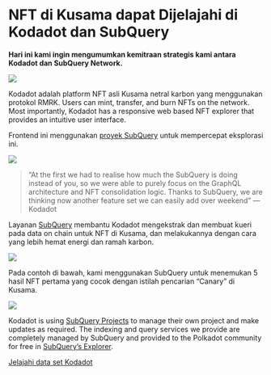 # NFT di Kusama dapat Dijelajahi di Kodadot dan SubQuery

**Hari ini kami ingin mengumumkan kemitraan strategis kami antara Kodadot dan SubQuery Network.**

![](https://miro.medium.com/max/1400/1*Y4kdG9uEoxrySzb19QKxPg.gif)

Kodadot adalah platform NFT asli Kusama netral karbon yang menggunakan protokol RMRK. Users can mint, transfer, and burn NFTs on the network. Most importantly, Kodadot has a responsive web based NFT explorer that provides an intuitive user interface.

Frontend ini menggunakan [proyek SubQuery](https://explorer.subquery.network/subquery/vikiival/magick) untuk mempercepat eksplorasi ini.

![](https://miro.medium.com/max/1400/0*3TdpXjj1iwGNdA3n)

> “At the first we had to realise how much the SubQuery is doing instead of you, so we were able to purely focus on the GraphQL architecture and NFT consolidation logic. Thanks to SubQuery, we are thinking now another feature set we can easily add over weekend” — Kodadot

Layanan [SubQuery](https://subquery.network/) membantu Kodadot mengekstrak dan membuat kueri pada data on chain untuk NFT di Kusama, dan melakukannya dengan cara yang lebih hemat energi dan ramah karbon.

![](https://miro.medium.com/max/1400/0*AocvCHVWMsGtH1Oz)

Pada contoh di bawah, kami menggunakan SubQuery untuk menemukan 5 hasil NFT pertama yang cocok dengan istilah pencarian “Canary” di Kusama.

![](https://miro.medium.com/max/1400/0*QTzLpC0D-pYWDngZ)

Kodadot is using [SubQuery Projects](https://project.subquery.network/) to manage their own project and make updates as required. The indexing and query services we provide are completely managed by SubQuery and provided to the Polkadot community for free in [SubQuery’s Explorer](https://explorer.subquery.network/).

[Jelajahi data set Kodadot](https://explorer.subquery.network/subquery/vikiival/magick)